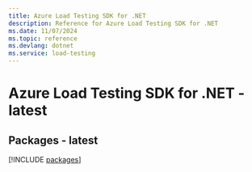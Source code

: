 ```yaml
---
title: Azure Load Testing SDK for .NET
description: Reference for Azure Load Testing SDK for .NET
ms.date: 11/07/2024
ms.topic: reference
ms.devlang: dotnet
ms.service: load-testing
---
```

# Azure Load Testing SDK for .NET - latest
## Packages - latest
[!INCLUDE [packages](load-testing-index.md)]